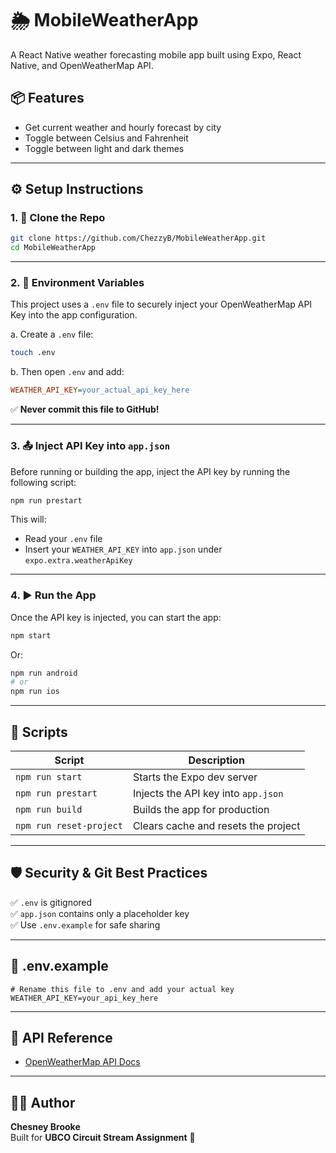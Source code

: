 # 🌦️ MobileWeatherApp

A React Native weather forecasting mobile app built using Expo, React Native, and OpenWeatherMap API.

## 📦 Features

- Get current weather and hourly forecast by city
- Toggle between Celsius and Fahrenheit
- Toggle between light and dark themes

---

## ⚙️ Setup Instructions

### 1. 📁 Clone the Repo

```bash
git clone https://github.com/ChezzyB/MobileWeatherApp.git
cd MobileWeatherApp
```
---

### 2. 🔐 Environment Variables

This project uses a `.env` file to securely inject your OpenWeatherMap API Key into the app configuration.

a. Create a `.env` file:

```bash
touch .env
```

b. Then open `.env` and add:

```ini
WEATHER_API_KEY=your_actual_api_key_here
```

✅ **Never commit this file to GitHub!**


---

### 3. 📤 Inject API Key into `app.json`

Before running or building the app, inject the API key by running the following script:

```bash
npm run prestart
```

This will:

- Read your `.env` file
- Insert your `WEATHER_API_KEY` into `app.json` under `expo.extra.weatherApiKey`

---

### 4. ▶️ Run the App

Once the API key is injected, you can start the app:

```bash
npm start
```

Or:

```bash
npm run android
# or
npm run ios
```

---

## 📁 Scripts

| Script               | Description                            |
|----------------------|----------------------------------------|
| `npm run start`      | Starts the Expo dev server             |
| `npm run prestart`   | Injects the API key into `app.json`    |
| `npm run build`      | Builds the app for production          |
| `npm run reset-project` | Clears cache and resets the project |

---

## 🛡️ Security & Git Best Practices

✅ `.env` is gitignored  
✅ `app.json` contains only a placeholder key  
✅ Use `.env.example` for safe sharing

---

## 📄 .env.example

```env
# Rename this file to .env and add your actual key
WEATHER_API_KEY=your_api_key_here
```

---

## 🔗 API Reference

- [OpenWeatherMap API Docs](https://openweathermap.org/api)

---

## 🧑‍💻 Author

**Chesney Brooke**  
Built for **UBCO Circuit Stream Assignment** 🚀